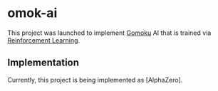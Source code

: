 # omok-ai

This project was launched to implement [Gomoku](https://en.wikipedia.org/wiki/Gomoku) AI that is trained via [Reinforcement Learning](https://en.wikipedia.org/wiki/Reinforcement_learning).

## Implementation

Currently, this project is being implemented as [AlphaZero].
